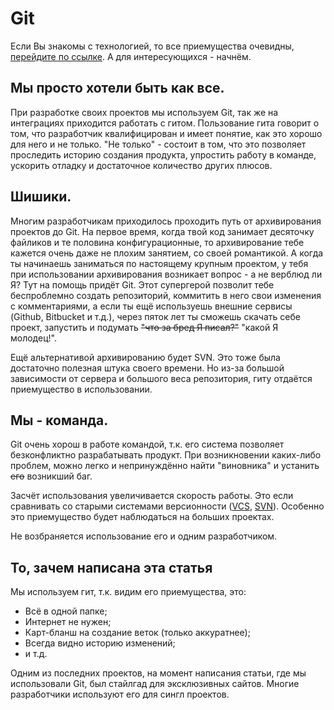 # Git

Если Вы знакомы с технологией, то все приемущества очевидны, <a href="#sum">перейдите по ссылке</a>. А для интересующихся - начнём.

## Мы просто хотели быть как все.

При разработке своих проектов мы используем Git, так же на интеграциях приходится работать с гитом.
Пользование гита говорит о том, что разработчик квалифицирован и имеет понятие, как это хорошо для него и не только. "Не только" - состоит в том, что это позволяет проследить историю создания продукта, упростить работу в команде, ускорить отладку и достаточное количество других плюсов.

## Шишики.

Многим разработчикам приходилось проходить путь от архивирования проектов до Git. На первое время, когда твой код занимает десяточку файликов и те половина конфигурационные, то архивирование тебе кажется очень даже не плохим занятием, со своей романтикой. А когда ты начинаешь заниматься по настоящему крупным проектом, у тебя при использовании архивирования возникает вопрос - а не верблюд ли Я? Тут на помощь придёт Git. Этот супергерой позволит тебе беспроблемно создать репозиторий, коммитить в него свои изменения с комментариями, а если ты ещё используешь внешние сервисы (Github, Bitbucket и т.д.), через пяток лет ты сможешь скачать себе проект, запустить и подумать ~~"что за бред Я писал?"~~ "какой Я молодец!".

Ещё альтернативой архивированию будет SVN. Это тоже была достаточно полезная штука своего времени. Но из-за большой зависимости от сервера и большого веса репозитория, гиту отдаётся приемущество в использовании.
 
## Мы - команда.

Git очень хорош в работе командой, т.к. его система позволяет безконфликтно разрабатывать продукт. При возникновении каких-либо проблем, можно легко и непринуждённо найти "виновника" и устанить ~~его~~ возникший баг.

Засчёт использования увеличивается скорость работы. Это если сравнивать со старыми системами версионности ([VCS](https://ru.wikipedia.org/wiki/%D0%A1%D0%B8%D1%81%D1%82%D0%B5%D0%BC%D0%B0_%D1%83%D0%BF%D1%80%D0%B0%D0%B2%D0%BB%D0%B5%D0%BD%D0%B8%D1%8F_%D0%B2%D0%B5%D1%80%D1%81%D0%B8%D1%8F%D0%BC%D0%B8), [SVN](https://ru.wikipedia.org/wiki/Subversion)). Особенно это приемущество будет наблюдаться на больших проектах.

Не возбраняется использование его и одним разработчиком.

## <div id="sum">То, зачем написана эта статья</a>

Мы используем гит, т.к. видим его приемущества, это:
- Всё в одной папке;
- Интернет не нужен;
- Карт-бланш на создание веток (только аккуратнее);
- Всегда видно историю изменений;
- и т.д.

Одним из последних проектов, на момент написания статьи, где мы использовали Git, был стайлгад для эксклюзивных сайтов. Многие разработчики используют его для сингл проектов.
